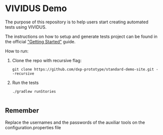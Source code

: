 # VIVIDUS Demo

The purpose of this repository is to help users start creating automated tests using VIVIDUS.

The instructions on how to setup and generate tests project can be found in the official ["Getting Started"](https://docs.vividus.dev/vividus/latest/getting-started.html) guide.

How to run:

1. Clone the repo with recursive flag:

    ```
    git clone https://github.com/dxp-prototype/standard-demo-site.git --recursive
    ```

2. Run the tests

    ```
    ./gradlew runStories


## Remember
Replace the usernames and the passwords of the auxiliar tools on the configuration.properties file
